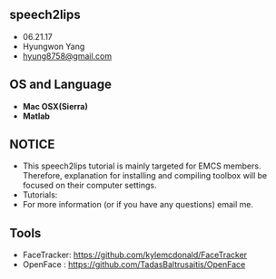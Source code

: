 ## speech2lips

* 06.21.17
* Hyungwon Yang
* hyung8758@gmail.com

## OS and Language
* **Mac OSX(Sierra)** 
* **Matlab**

## NOTICE
* This speech2lips tutorial is mainly targeted for EMCS members. Therefore, explanation for installing and compiling toolbox will be focused on their computer settings.
* Tutorials: 
* For more information (or if you have any questions) email me. 

## Tools 
* FaceTracker: https://github.com/kylemcdonald/FaceTracker
* OpenFace : https://github.com/TadasBaltrusaitis/OpenFace